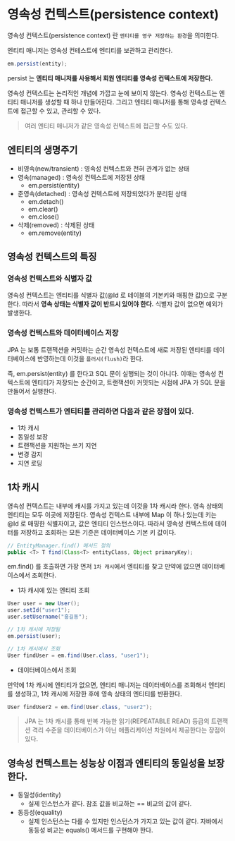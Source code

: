 # 영속성 컨텍스트(persistence context)

영속성 컨텍스트(persistence context) 란 `엔티티를 영구 저장하는 환경`을 의미한다.

엔티티 매니저는 영속성 컨테스트에 엔티티를 보관하고 관리한다.

```java
em.persist(entity);
```

persist 는 __엔티티 매니저를 사용해서 회원 엔티티를 영속성 컨텍스트에 저장한다.__

영속성 컨텍스트는 논리적인 개념에 가깝고 눈에 보이지 않는다. 영속성 컨텍스트는 엔티티 매니저를 생성할 때 하나 만들어진다. 그리고 엔티티 매니저를 통해 영속성 컨텍스트에 접근할 수 있고,
관리할 수 있다.

> 여러 엔티티 매니저가 같은 영속성 컨텍스트에 접근할 수도 있다.

## 엔티티의 생명주기

- 비영속(new/transient) : 영속성 컨텍스트와 전혀 관계가 없는 상태
- 영속(managed) : 영속성 컨텍스트에 저장된 상태
  - em.persist(entity)
- 준영속(detached) : 영속성 컨텍스트에 저장되었다가 분리된 상태
  - em.detach()
  - em.clear()
  - em.close()
- 삭제(removed) : 삭제된 상태
  - em.remove(entity)

## 영속성 컨텍스트의 특징

### 영속성 컨텍스트와 식별자 값

영속성 컨텍스트는 엔티티를 식별자 값(@Id 로 테이블의 기본키와 매핑한 값)으로 구분한다. 따라서 __영속 상태는 식별자 값이 반드시 있어야 한다.__ 식별자 값이 없으면 예외가 발생한다.

### 영속성 컨텍스트와 데이터베이스 저장

JPA 는 보통 트랜잭션을 커밋하는 순간 영속성 컨텍스트에 새로 저장된 엔티티를 데이터베이스에 반영하는데 이것을 `플러시(flush)`라 한다.

즉, em.persist(entity) 를 한다고 SQL 문이 실행되는 것이 아니다. 이때는 영속성 컨텍스트에 엔티티가 저장되는 순간이고, 트랜잭션이 커밋되는 시점에 JPA 가 SQL 문을 만들어서 실행한다.

### 영속성 컨텍스트가 엔티티를 관리하면 다음과 같은 장점이 있다.

- 1차 캐시
- 동일성 보장
- 트랜잭션을 지원하는 쓰기 지연
- 변경 감지
- 지연 로딩

## 1차 캐시

영속성 컨텍스트는 내부에 캐시를 가지고 있는데 이것을 1차 캐시라 한다. 영속 상태의 엔티티는 모두 이곳에 저장된다. 영속성 컨텍스트 내부에 Map 이 하나 있는데 키는 @Id 로 매핑한 식별자이고, 값은
엔티티 인스턴스이다. 따라서 영속성 컨텍스트에 데이터를 저장하고 조회하는 모든 기준은 데이터베이스 기본 키 값이다.

```java
// EntityManager.find() 메서드 정의
public <T> T find(Class<T> entityClass, Object primaryKey);
```

em.find() 를 호출하면 가장 먼저 `1차 캐시`에서 엔티티를 찾고 만약에 없으면 데이터베이스에서 조회한다.

- 1차 캐시에 있는 엔티티 조회

```java
User user = new User();
user.setId("user1");
user.setUsername("홍길동");

// 1차 캐시에 저장됨
em.persist(user);

// 1차 캐시에서 조회
User findUser = em.find(User.class, "user1");
```

- 데이터베이스에서 조회

만약에 1차 캐시에 엔티티가 없으면, 엔티티 매니저는 데이터베이스를 조회해서 엔티티를 생성하고, 1차 캐시에 저장한 후에 영속 상태의 엔티티를 반환한다.

```java
User findUser2 = em.find(User.class, "user2");
```

> JPA 는 1차 캐시를 통해 반복 가능한 읽기(REPEATABLE READ) 등급의 트랜잭션 격리 수준을 데이터베이스가 아닌 애플리케이션 차원에서 제공한다는 장점이 있다.

## 영속성 컨텍스트는 성능상 이점과 엔티티의 동일성을 보장한다.

- 동일성(identity)
  - 실제 인스턴스가 같다. 참조 값을 비교하는 == 비교의 값이 같다.
- 동등성(equality)
  - 실제 인스턴스는 다를 수 있지만 인스턴스가 가지고 있는 값이 같다. 자바에서 동등성 비교는 equals() 메서드를 구현해야 한다.
